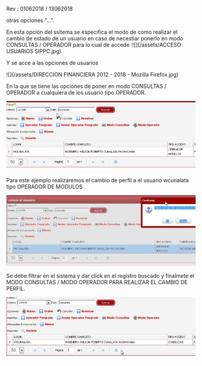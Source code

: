 Rev : 01062018 / 13062018



otras opciones "...".

En esta opción del ssitema se especifica el modo de como realizar el cambio de estado de un usuario en caso de necestiar ponerlo en modo CONSULTAS / OPERADOR para lo cual de accede :![](/assets/ACCESO USUARIOS SIPPC.jpg)

Y se acce a las opciones de usuarios

![](/assets/DIRECCION FINANCIERA 2012 - 2018 - Mozilla Firefox.jpg)

En la que se tiene las opciones de poner en modo CONSULTAS / OPERADOR a cualquiera de los usuario tipo OPERADOR.

![](/assets/OPERADOR.jpg)

Para este ejemplo realizaremos el cambio de perfil a el usuario wcunalata tipo OPERADOR DE MODULOS

![](/assets/USUER2.jpg)

Se debe filtrar en el sistema y dar click en el registro buscado y finalmete el MODO CONSULTAS / MODO OPERADOR PARA REALIZAR EL CAMBIO DE PERFIL.

![](/assets/USER4.jpg)

